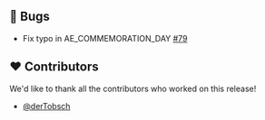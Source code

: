 ## 🐞 Bugs

- Fix typo in AE_COMMEMORATION_DAY [#79](https://github.com/focus-shift/jollyday/issues/79)

## ❤️ Contributors

We'd like to thank all the contributors who worked on this release!

- [@derTobsch](https://github.com/derTobsch)

